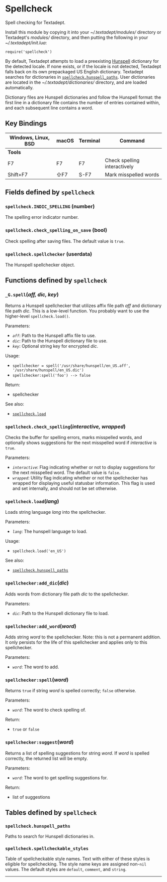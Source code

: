 # Spellcheck

Spell checking for Textadept.

Install this module by copying it into your *~/.textadept/modules/* directory
or Textadept's *modules/* directory, and then putting the following in your
*~/.textadept/init.lua*:

    require('spellcheck')

By default, Textadept attempts to load a preexisting [Hunspell][] dictionary
for the detected locale. If none exists, or if the locale is not detected,
Textadept falls back on its own prepackaged US English dictionary. Textadept
searches for dictionaries in [`spellcheck.hunspell_paths`](#spellcheck.hunspell_paths). User
dictionaries are located in the *~/.textadept/dictionaries/* directory, and
are loaded automatically.

Dictionary files are Hunspell dictionaries and follow the Hunspell format:
the first line in a dictionary file contains the number of entries contained
within, and each subsequent line contains a word.

[Hunspell]: https://hunspell.github.io/

## Key Bindings

Windows, Linux, BSD|macOS|Terminal|Command
-------------------|-----|--------|-------
**Tools**          |     |        |
F7                 |F7   |F7      |Check spelling interactively
Shift+F7           |⇧F7  |S-F7    |Mark misspelled words


## Fields defined by `spellcheck`

<a id="spellcheck.INDIC_SPELLING"></a>
### `spellcheck.INDIC_SPELLING` (number)

The spelling error indicator number.

<a id="spellcheck.check_spelling_on_save"></a>
### `spellcheck.check_spelling_on_save` (bool)

Check spelling after saving files.
  The default value is `true`.

<a id="spellcheck.spellchecker"></a>
### `spellcheck.spellchecker` (userdata)

The Hunspell spellchecker object.


## Functions defined by `spellcheck`

<a id="_G.spell"></a>
### `_G.spell`(*aff, dic, key*)

Returns a Hunspell spellchecker that utilizes affix file path *aff* and
dictionary file path *dic*.
This is a low-level function. You probably want to use the higher-level
`spellcheck.load()`.

Parameters:

* *`aff`*: Path to the Hunspell affix file to use.
* *`dic`*: Path to the Hunspell dictionary file to use.
* *`key`*: Optional string key for encrypted *dic*.

Usage:

* `spellchecker = spell('/usr/share/hunspell/en_US.aff',
  '/usr/share/hunspell/en_US.dic')`
* `spellchecker:spell('foo') --> false`

Return:

* spellchecker

See also:

* [`spellcheck.load`](#spellcheck.load)

<a id="spellcheck.check_spelling"></a>
### `spellcheck.check_spelling`(*interactive, wrapped*)

Checks the buffer for spelling errors, marks misspelled words, and optionally
shows suggestions for the next misspelled word if *interactive* is `true`.

Parameters:

* *`interactive`*: Flag indicating whether or not to display suggestions for
  the next misspelled word. The default value is `false`.
* *`wrapped`*: Utility flag indicating whether or not the spellchecker has
  wrapped for displaying useful statusbar information. This flag is used and
  set internally, and should not be set otherwise.

<a id="spellcheck.load"></a>
### `spellcheck.load`(*lang*)

Loads string language *lang* into the spellchecker.

Parameters:

* *`lang`*: The hunspell language to load.

Usage:

* `spellcheck.load('en_US')`

See also:

* [`spellcheck.hunspell_paths`](#spellcheck.hunspell_paths)

<a id="spellchecker:add_dic"></a>
### `spellchecker:add_dic`(*dic*)

Adds words from dictionary file path *dic* to the spellchecker.

Parameters:

* *`dic`*: Path to the Hunspell dictionary file to load.

<a id="spellchecker:add_word"></a>
### `spellchecker:add_word`(*word*)

Adds string *word* to the spellchecker.
Note: this is not a permanent addition. It only persists for the life of
this spellchecker and applies only to this spellchecker.

Parameters:

* *`word`*: The word to add.

<a id="spellchecker:spell"></a>
### `spellchecker:spell`(*word*)

Returns `true` if string *word* is spelled correctly; `false` otherwise.

Parameters:

* *`word`*: The word to check spelling of.

Return:

* `true` or `false`

<a id="spellchecker:suggest"></a>
### `spellchecker:suggest`(*word*)

Returns a list of spelling suggestions for string *word*.
If *word* is spelled correctly, the returned list will be empty.

Parameters:

* *`word`*: The word to get spelling suggestions for.

Return:

* list of suggestions


## Tables defined by `spellcheck`

<a id="spellcheck.hunspell_paths"></a>
### `spellcheck.hunspell_paths`

Paths to search for Hunspell dictionaries in.

<a id="spellcheck.spellcheckable_styles"></a>
### `spellcheck.spellcheckable_styles`

Table of spellcheckable style names.
Text with either of these styles is eligible for spellchecking.
The style name keys are assigned non-`nil` values. The default styles are
`default`, `comment`, and `string`.

---
